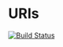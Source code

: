 # URIs

[![Build Status](https://github.com/JuliaWeb/URIs.jl/workflows/CI/badge.svg)](https://github.com/JuliaWeb/URIs.jl/actions)
